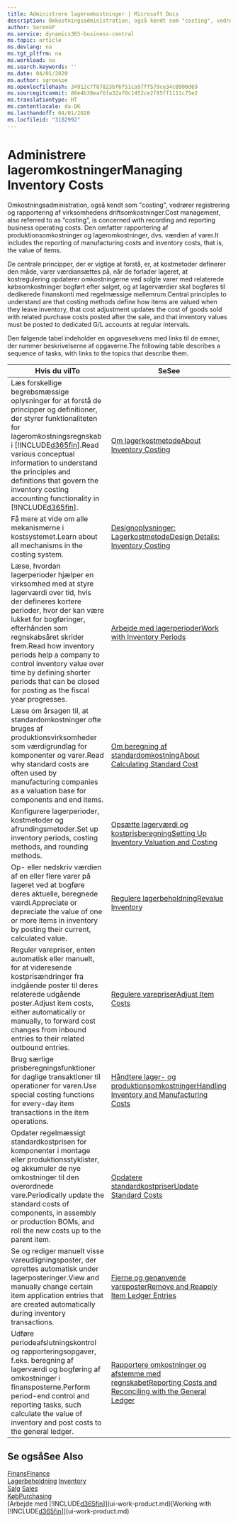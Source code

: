 ```yaml
---
title: Administrere lageromkostninger | Microsoft Docs
description: Omkostningsadministration, også kendt som "costing", vedrører registrering og rapportering af virksomhedens driftsomkostninger. Den omfatter rapportering af produktionsomkostninger og lageromkostninger, dvs. værdien af varer.
author: SorenGP
ms.service: dynamics365-business-central
ms.topic: article
ms.devlang: na
ms.tgt_pltfrm: na
ms.workload: na
ms.search.keywords: ''
ms.date: 04/01/2020
ms.author: sgroespe
ms.openlocfilehash: 34912c7f87823bf6f51ca97ff579ce34c0900d69
ms.sourcegitcommit: 88e4b30eaf6fa32af0c1452ce2f85ff1111c75e2
ms.translationtype: HT
ms.contentlocale: da-DK
ms.lasthandoff: 04/01/2020
ms.locfileid: "3182992"
---
```

# <a name="managing-inventory-costs"></a><span data-ttu-id="f5dbc-104">Administrere lageromkostninger</span><span class="sxs-lookup"><span data-stu-id="f5dbc-104">Managing Inventory Costs</span></span>
<span data-ttu-id="f5dbc-105">Omkostningsadministration, også kendt som "costing", vedrører registrering og rapportering af virksomhedens driftsomkostninger.</span><span class="sxs-lookup"><span data-stu-id="f5dbc-105">Cost management, also referred to as “costing”, is concerned with recording and reporting business operating costs.</span></span> <span data-ttu-id="f5dbc-106">Den omfatter rapportering af produktionsomkostninger og lageromkostninger, dvs. værdien af varer.</span><span class="sxs-lookup"><span data-stu-id="f5dbc-106">It includes the reporting of manufacturing costs and inventory costs, that is, the value of items.</span></span>   

<span data-ttu-id="f5dbc-107">De centrale principper, der er vigtige at forstå, er, at kostmetoder definerer den måde, varer værdiansættes på, når de forlader lageret, at kostregulering opdaterer omkostningerne ved solgte varer med relaterede købsomkostninger bogført efter salget, og at lagerværdier skal bogføres til dedikerede finanskonti med regelmæssige mellemrum.</span><span class="sxs-lookup"><span data-stu-id="f5dbc-107">Central principles to understand are that costing methods define how items are valued when they leave inventory, that cost adjustment updates the cost of goods sold with related purchase costs posted after the sale, and that inventory values must be posted to dedicated G/L accounts at regular intervals.</span></span>

<span data-ttu-id="f5dbc-108">Den følgende tabel indeholder en opgavesekvens med links til de emner, der rummer beskrivelserne af opgaverne.</span><span class="sxs-lookup"><span data-stu-id="f5dbc-108">The following table describes a sequence of tasks, with links to the topics that describe them.</span></span>

|<span data-ttu-id="f5dbc-109">**Hvis du vil**</span><span class="sxs-lookup"><span data-stu-id="f5dbc-109">**To**</span></span>|<span data-ttu-id="f5dbc-110">**Se**</span><span class="sxs-lookup"><span data-stu-id="f5dbc-110">**See**</span></span>|  
|------------|-------------|  
|<span data-ttu-id="f5dbc-111">Læs forskellige begrebsmæssige oplysninger for at forstå de principper og definitioner, der styrer funktionaliteten for lageromkostningsregnskab i [!INCLUDE[d365fin](includes/d365fin_md.md)].</span><span class="sxs-lookup"><span data-stu-id="f5dbc-111">Read various conceptual information to understand the principles and definitions that govern the inventory costing accounting functionality in [!INCLUDE[d365fin](includes/d365fin_md.md)].</span></span>|[<span data-ttu-id="f5dbc-112">Om lagerkostmetode</span><span class="sxs-lookup"><span data-stu-id="f5dbc-112">About Inventory Costing</span></span>](finance-learn-about-costing.md)|  
|<span data-ttu-id="f5dbc-113">Få mere at vide om alle mekanismerne i kostsystemet.</span><span class="sxs-lookup"><span data-stu-id="f5dbc-113">Learn about all mechanisms in the costing system.</span></span>|[<span data-ttu-id="f5dbc-114">Designoplysninger: Lagerkostmetode</span><span class="sxs-lookup"><span data-stu-id="f5dbc-114">Design Details: Inventory Costing</span></span>](design-details-inventory-costing.md)|
|<span data-ttu-id="f5dbc-115">Læse, hvordan lagerperioder hjælper en virksomhed med at styre lagerværdi over tid, hvis der defineres kortere perioder, hvor der kan være lukket for bogføringer, efterhånden som regnskabsåret skrider frem.</span><span class="sxs-lookup"><span data-stu-id="f5dbc-115">Read how inventory periods help a company to control inventory value over time by defining shorter periods that can be closed for posting as the fiscal year progresses.</span></span>|[<span data-ttu-id="f5dbc-116">Arbejde med lagerperioder</span><span class="sxs-lookup"><span data-stu-id="f5dbc-116">Work with Inventory Periods</span></span>](finance-how-to-work-with-inventory-periods.md)|
|<span data-ttu-id="f5dbc-117">Læse om årsagen til, at standardomkostninger ofte bruges af produktionsvirksomheder som værdigrundlag for komponenter og varer.</span><span class="sxs-lookup"><span data-stu-id="f5dbc-117">Read why standard costs are often used by manufacturing companies as a valuation base for components and end items.</span></span>|[<span data-ttu-id="f5dbc-118">Om beregning af standardomkostning</span><span class="sxs-lookup"><span data-stu-id="f5dbc-118">About Calculating Standard Cost</span></span>](finance-about-calculating-standard-cost.md)|
|<span data-ttu-id="f5dbc-119">Konfigurere lagerperioder, kostmetoder og afrundingsmetoder.</span><span class="sxs-lookup"><span data-stu-id="f5dbc-119">Set up inventory periods, costing methods, and rounding methods.</span></span>|[<span data-ttu-id="f5dbc-120">Opsætte lagerværdi og kostprisberegning</span><span class="sxs-lookup"><span data-stu-id="f5dbc-120">Setting Up Inventory Valuation and Costing</span></span>](finance-set-up-inventory-valuation-and-costing.md)|
|<span data-ttu-id="f5dbc-121">Op- eller nedskriv værdien af en eller flere varer på lageret ved at bogføre deres aktuelle, beregnede værdi.</span><span class="sxs-lookup"><span data-stu-id="f5dbc-121">Appreciate or depreciate the value of one or more items in inventory by posting their current, calculated value.</span></span>|[<span data-ttu-id="f5dbc-122">Regulere lagerbeholdning</span><span class="sxs-lookup"><span data-stu-id="f5dbc-122">Revalue Inventory</span></span>](inventory-how-revalue-inventory.md)|
|<span data-ttu-id="f5dbc-123">Reguler varepriser, enten automatisk eller manuelt, for at videresende kostprisændringer fra indgående poster til deres relaterede udgående poster.</span><span class="sxs-lookup"><span data-stu-id="f5dbc-123">Adjust item costs, either automatically or manually, to forward cost changes from inbound entries to their related outbound entries.</span></span>|[<span data-ttu-id="f5dbc-124">Regulere varepriser</span><span class="sxs-lookup"><span data-stu-id="f5dbc-124">Adjust Item Costs</span></span>](inventory-how-adjust-item-costs.md)|
|<span data-ttu-id="f5dbc-125">Brug særlige prisberegningsfunktioner for daglige transaktioner til operationer for varen.</span><span class="sxs-lookup"><span data-stu-id="f5dbc-125">Use special costing functions for every-day item transactions in the item operations.</span></span>|[<span data-ttu-id="f5dbc-126">Håndtere lager- og produktionsomkostninger</span><span class="sxs-lookup"><span data-stu-id="f5dbc-126">Handling Inventory and Manufacturing Costs</span></span>](finance-handle-inventory-and-manufacturing-costs.md)|  
|<span data-ttu-id="f5dbc-127">Opdater regelmæssigt standardkostprisen for komponenter i montage eller produktionsstyklister, og akkumuler de nye omkostninger til den overordnede vare.</span><span class="sxs-lookup"><span data-stu-id="f5dbc-127">Periodically update the standard costs of components, in assembly or production BOMs, and roll the new costs up to the parent item.</span></span>|[<span data-ttu-id="f5dbc-128">Opdatere standardkostpriser</span><span class="sxs-lookup"><span data-stu-id="f5dbc-128">Update Standard Costs</span></span>](finance-how-to-update-standard-costs.md)|
|<span data-ttu-id="f5dbc-129">Se og rediger manuelt visse vareudligningsposter, der oprettes automatisk under lagerposteringer.</span><span class="sxs-lookup"><span data-stu-id="f5dbc-129">View and manually change certain item application entries that are created automatically during inventory transactions.</span></span>|[<span data-ttu-id="f5dbc-130">Fjerne og genanvende vareposter</span><span class="sxs-lookup"><span data-stu-id="f5dbc-130">Remove and Reapply Item Ledger Entries</span></span>](finance-how-to-remove-and-reapply-item-entries.md)|
|<span data-ttu-id="f5dbc-131">Udføre periodeafslutningskontrol og rapporteringsopgaver, f.eks. beregning af lagerværdi og bogføring af omkostninger i finansposterne.</span><span class="sxs-lookup"><span data-stu-id="f5dbc-131">Perform period-end control and reporting tasks, such calculate the value of inventory and post costs to the general ledger.</span></span>|[<span data-ttu-id="f5dbc-132">Rapportere omkostninger og afstemme med regnskabet</span><span class="sxs-lookup"><span data-stu-id="f5dbc-132">Reporting Costs and Reconciling with the General Ledger</span></span>](finance-report-costs-and-reconcile-with-the-general-ledger.md)|

## <a name="see-also"></a><span data-ttu-id="f5dbc-133">Se også</span><span class="sxs-lookup"><span data-stu-id="f5dbc-133">See Also</span></span>  
 [<span data-ttu-id="f5dbc-134">Finans</span><span class="sxs-lookup"><span data-stu-id="f5dbc-134">Finance</span></span>](finance.md)  
 <span data-ttu-id="f5dbc-135">[Lagerbeholdning](inventory-manage-inventory.md) </span><span class="sxs-lookup"><span data-stu-id="f5dbc-135">[Inventory](inventory-manage-inventory.md) </span></span>  
 <span data-ttu-id="f5dbc-136">[Salg](sales-manage-sales.md) </span><span class="sxs-lookup"><span data-stu-id="f5dbc-136">[Sales](sales-manage-sales.md) </span></span>  
 [<span data-ttu-id="f5dbc-137">Køb</span><span class="sxs-lookup"><span data-stu-id="f5dbc-137">Purchasing</span></span>](purchasing-manage-purchasing.md)  
 <span data-ttu-id="f5dbc-138">[Arbejde med [!INCLUDE[d365fin](includes/d365fin_md.md)]](ui-work-product.md)</span><span class="sxs-lookup"><span data-stu-id="f5dbc-138">[Working with [!INCLUDE[d365fin](includes/d365fin_md.md)]](ui-work-product.md)</span></span>
